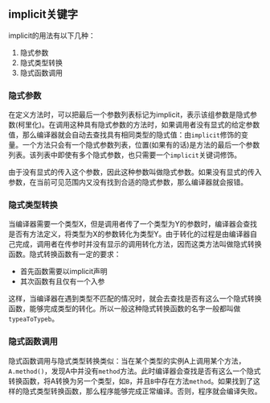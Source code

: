 ## implicit关键字

implicit的用法有以下几种：

1. 隐式参数
2. 隐式类型转换
3. 隐式函数调用

### 隐式参数

在定义方法时，可以把最后一个参数列表标记为implicit，表示该组参数是隐式参数(柯里化)。在调用这种具有隐式参数的方法时，如果调用者没有显式的给定参数值，那么编译器就会自动去查找具有相同类型的隐式值：由`implicit`修饰的变量。一个方法只会有一个隐式参数列表，位置(如果有的话)是方法的最后一个参数列表。该列表中即使有多个隐式参数，也只需要一个`implicit`关键词修饰。

由于没有显式的传入这个参数，因此这种参数叫做隐式参数。如果没有显式的传入参数，在当前可见范围内又没有找到合适的隐式参数，那么编译器就会报错。

### 隐式类型转换

当编译器需要一个类型X，但是调用者传了一个类型为Y的参数时，编译器会查找是否有方法定义，将类型为X的参数转化为类型Y。由于转化的过程是由编译器自己完成，调用者在传参时并没有显示的调用转化方法，因而这类方法叫做隐式转换函数。隐式转换函数有一定的要求：

* 首先函数需要以implicit声明
* 其次函数有且仅有一个入参

这样，当编译器在遇到类型不匹配的情况时，就会去查找是否有这么一个隐式转换函数，能够完成类型的转化。所以一般这种隐式转换函数的名字一般都叫做`typeaToTypeb`。

### 隐式函数调用

隐式函数调用与隐式类型转换类似：当在某个类型的实例A上调用某个方法，`A.method()`，发现A中并没有`method`方法。此时编译器会查找是否有这么一个隐式转换函数，将A转换为另一个类型，如`B`，并且`B`中存在方法`method`。如果找到了这样的隐式类型转换函数，那么程序能够完成正常编译。否则，程序就会编译失败。
